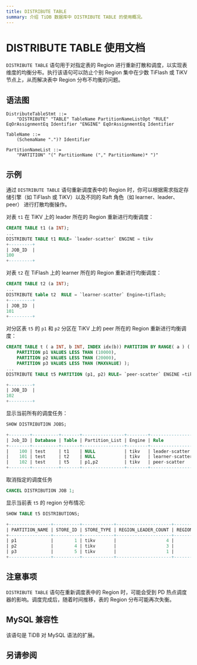 ```yaml
---
title: DISTRIBUTE TABLE
summary: 介绍 TiDB 数据库中 DISTRIBUTE TABLE 的使用概况。
---
```


# DISTRIBUTE TABLE 使用文档
`DISTRIBUTE TABLE` 语句用于对指定表的 Region 进行重新打散和调度，以实现表维度的均衡分布。执行该语句可以防止个别 Region 集中在少数 TiFlash 或 TiKV 节点上，从而解决表中 Region 分布不均衡的问题。

## 语法图

```ebnf+diagram
DistributeTableStmt ::=
    "DISTRIBUTE" "TABLE" TableName PartitionNameListOpt "RULE" EqOrAssignmentEq Identifier "ENGINE" EqOrAssignmentEq Identifier

TableName ::=
    (SchemaName ".")? Identifier

PartitionNameList ::=
    "PARTITION" "(" PartitionName ("," PartitionName)* ")"
```

## 示例
通过 `DISTRIBUTE TABLE` 语句重新调度表中的 Region 时，你可以根据需求指定存储引擎（如 TiFlash 或 TiKV）以及不同的 Raft 角色（如 learner、leader、peer） 进行打散均衡操作。

对表 `t1` 在 TiKV 上的 leader 所在的 Region 重新进行均衡调度：

```sql
CREATE TABLE t1 (a INT);
...
DISTRIBUTE TABLE t1 RULE= `leader-scatter` ENGINE = tikv 
+---------+
| JOB_ID  | 
100
+---------+
```

对表 `t2` 在 TiFlash 上的 learner 所在的 Region 重新进行均衡调度：
```sql
CREATE TABLE t2 (a INT);
...
DISTRIBUTE table t2  RULE = `learner-scatter` Engine=tiflash;
+---------+
| JOB_ID  | 
101
+---------+
```

对分区表 `t5` 的 `p1` 和 `p2` 分区在 TiKV 上的 peer 所在的 Region 重新进行均衡调度：

```sql
CREATE TABLE t ( a INT, b INT, INDEX idx(b)) PARTITION BY RANGE( a ) (
    PARTITION p1 VALUES LESS THAN (10000),
    PARTITION p2 VALUES LESS THAN (20000),
    PARTITION p3 VALUES LESS THAN (MAXVALUE) );
...
DISTRIBUTE TABLE t5 PARTITION (p1, p2) RULE= `peer-scatter` ENGINE =tikv;

+---------+
| JOB_ID  | 
102
+---------+
```

显示当前所有的调度任务：
```sql
SHOW DISTRIBUTION JOBS;

+--------+----------+-------+----------------+--------+----------------+-----------+---------------------+---------------------+---------------------+
| Job_ID | Database | Table | Partition_List | Engine | Rule           | Status    | Create_Time         | Start_Time          | Finish_Time         |
+--------+----------+-------+----------------+--------+----------------+-----------+---------------------+---------------------+---------------------+
|    100 | test     | t1    | NULL           | tikv   | leader-scatter | finished  | 2025-04-24 16:09:55 | 2025-04-24 16:09:55 | 2025-04-24 17:09:59 |
|    101 | test     | t2    | NULL           | tikv   | learner-scatter| cancelled | 2025-05-08 15:33:29 | 2025-05-08 15:33:29 | 2025-05-08 15:33:37 |
|    102 | test     | t5    | p1,p2          | tikv   | peer-scatter   | cancelled | 2025-05-21 15:32:44 | 2025-05-21 15:32:47 | 2025-05-21 15:32:47 |
+--------+----------+-------+----------------+--------+----------------+-----------+---------------------+---------------------+---------------------+
```

取消指定的调度任务
```sql
CANCEL DISTRIBUTION JOB 1;
```

显示当前表 `t5` 的 region 分布情况:
```sql
SHOW TABLE t5 DISTRIBUTIONS;

+----------------+----------+------------+---------------------+-------------------+--------------------+-------------------+--------------------+--------------------------+-------------------------+--------------------------+------------------------+-----------------------+------------------------+
| PARTITION_NAME | STORE_ID | STORE_TYPE | REGION_LEADER_COUNT | REGION_PEER_COUNT | REGION_WRITE_BYTES | REGION_WRITE_KEYS | REGION_WRITE_QUERY | REGION_LEADER_READ_BYTES | REGION_LEADER_READ_KEYS | REGION_LEADER_READ_QUERY | REGION_PEER_READ_BYTES | REGION_PEER_READ_KEYS | REGION_PEER_READ_QUERY |
+----------------+----------+------------+---------------------+-------------------+--------------------+-------------------+--------------------+--------------------------+-------------------------+--------------------------+------------------------+-----------------------+------------------------+
| p1             |        1 | tikv       |                   4 |                11 |                  0 |                 0 |                  0 |                        0 |                       0 |                        0 |                      0 |                     0 |                      0 |
| p2             |        4 | tikv       |                   3 |                11 |                  0 |                 0 |                  0 |                        0 |                       0 |                        0 |                      0 |                     0 |                      0 |
| p3             |        5 | tikv       |                   1 |                 1 |                  0 |                 0 |                  0 |                        0 |                       0 |                        0 |                      0 |                     0 |                      0 |
+----------------+----------+------------+---------------------+-------------------+--------------------+-------------------+--------------------+--------------------------+-------------------------+--------------------------+------------------------+-----------------------+------------------------+
```

## 注意事项

`DISTRIBUTE TABLE` 语句在重新调度表中的 Region 时，可能会受到 PD 热点调度器的影响。调度完成后，随着时间推移，表的 Region 分布可能再次失衡。

## MySQL 兼容性
该语句是 TiDB 对 MySQL 语法的扩展。

## 另请参阅
